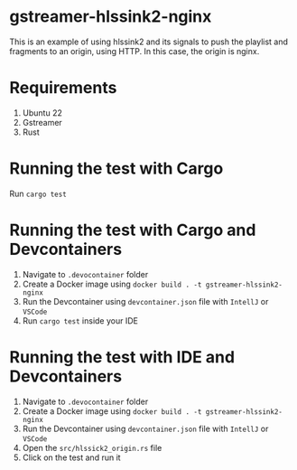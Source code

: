 # gstreamer-hlssink2-nginx

This is an example of using hlssink2 and its signals to push the playlist and fragments to an origin, using HTTP. In
this case, the origin is nginx.

# Requirements

1. Ubuntu 22
2. Gstreamer
3. Rust

# Running the test with Cargo

Run `cargo test`

# Running the test with Cargo and Devcontainers

1. Navigate to `.devocontainer` folder
2. Create a Docker image using `docker build . -t gstreamer-hlssink2-nginx`
3. Run the Devcontainer using `devcontainer.json` file with `IntellJ` or `VSCode`
4. Run `cargo test` inside your IDE

# Running the test with IDE and Devcontainers

1. Navigate to `.devocontainer` folder
2. Create a Docker image using `docker build . -t gstreamer-hlssink2-nginx`
3. Run the Devcontainer using `devcontainer.json` file with `IntellJ` or `VSCode`
4. Open the `src/hlssick2_origin.rs` file
5. Click on the test and run it


